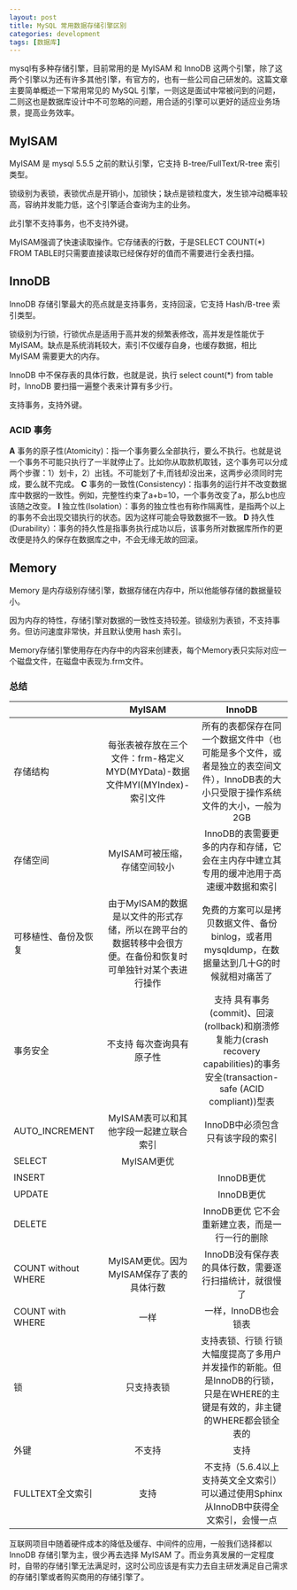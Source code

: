 ```yaml
---
layout: post
title: MySQL 常用数据存储引擎区别
categories: development
tags: [数据库]
---
```


mysql有多种存储引擎，目前常用的是 MyISAM 和 InnoDB 这两个引擎，除了这两个引擎以为还有许多其他引擎，有官方的，也有一些公司自己研发的。这篇文章主要简单概述一下常用常见的 MySQL 引擎，一则这是面试中常被问到的问题，二则这也是数据库设计中不可忽略的问题，用合适的引擎可以更好的适应业务场景，提高业务效率。

## MyISAM

MyISAM 是 mysql 5.5.5 之前的默认引擎，它支持 B-tree/FullText/R-tree 索引类型。

锁级别为表锁，表锁优点是开销小，加锁快；缺点是锁粒度大，发生锁冲动概率较高，容纳并发能力低，这个引擎适合查询为主的业务。

此引擎不支持事务，也不支持外键。

MyISAM强调了快速读取操作。它存储表的行数，于是SELECT COUNT(*) FROM TABLE时只需要直接读取已经保存好的值而不需要进行全表扫描。

## InnoDB

InnoDB 存储引擎最大的亮点就是支持事务，支持回滚，它支持 Hash/B-tree 索引类型。

锁级别为行锁，行锁优点是适用于高并发的频繁表修改，高并发是性能优于 MyISAM。缺点是系统消耗较大，索引不仅缓存自身，也缓存数据，相比 MyISAM 需要更大的内存。

InnoDB 中不保存表的具体行数，也就是说，执行 select count(*) from table时，InnoDB 要扫描一遍整个表来计算有多少行。

支持事务，支持外键。

### ACID 事务


**A** 事务的原子性(Atomicity)：指一个事务要么全部执行，要么不执行。也就是说一个事务不可能只执行了一半就停止了。比如你从取款机取钱，这个事务可以分成两个步骤：1）划卡，2）出钱。不可能划了卡,而钱却没出来，这两步必须同时完成，要么就不完成。
**C** 事务的一致性(Consistency)：指事务的运行并不改变数据库中数据的一致性。例如，完整性约束了a+b=10，一个事务改变了a，那么b也应该随之改变。
**I** 独立性(Isolation）：事务的独立性也有称作隔离性，是指两个以上的事务不会出现交错执行的状态。因为这样可能会导致数据不一致。
**D** 持久性(Durability）：事务的持久性是指事务执行成功以后，该事务所对数据库所作的更改便是持久的保存在数据库之中，不会无缘无故的回滚。

## Memory

Memory 是内存级别存储引擎，数据存储在内存中，所以他能够存储的数据量较小。

因为内存的特性，存储引擎对数据的一致性支持较差。锁级别为表锁，不支持事务。但访问速度非常快，并且默认使用 hash 索引。

Memory存储引擎使用存在内存中的内容来创建表，每个Memory表只实际对应一个磁盘文件，在磁盘中表现为.frm文件。

### 总结


|  | MyISAM | InnoDB |
| --- | :-: | :-: |
| 存储结构 |每张表被存放在三个文件：frm-格定义MYD(MYData)-数据文件MYI(MYIndex)-索引文件| 所有的表都保存在同一个数据文件中（也可能是多个文件，或者是独立的表空间文件），InnoDB表的大小只受限于操作系统文件的大小，一般为2GB|
|存储空间|MyISAM可被压缩，存储空间较小|InnoDB的表需要更多的内存和存储，它会在主内存中建立其专用的缓冲池用于高速缓冲数据和索引|
|可移植性、备份及恢复| 由于MyISAM的数据是以文件的形式存储，所以在跨平台的数据转移中会很方便。在备份和恢复时可单独针对某个表进行操作 | 免费的方案可以是拷贝数据文件、备份 binlog，或者用 mysqldump，在数据量达到几十G的时候就相对痛苦了 |
|事务安全| 不支持 每次查询具有原子性 | 支持 具有事务(commit)、回滚(rollback)和崩溃修复能力(crash recovery capabilities)的事务安全(transaction-safe (ACID compliant))型表 |
|AUTO_INCREMENT|MyISAM表可以和其他字段一起建立联合索引|InnoDB中必须包含只有该字段的索引|
|SELECT|MyISAM更优||
|INSERT||InnoDB更优|
|UPDATE||InnoDB更优|
|DELETE||InnoDB更优 它不会重新建立表，而是一行一行的删除|
|COUNT without WHERE|MyISAM更优。因为MyISAM保存了表的具体行数|InnoDB没有保存表的具体行数，需要逐行扫描统计，就很慢了|
|COUNT with WHERE|一样|一样，InnoDB也会锁表|
|锁|只支持表锁|支持表锁、行锁 行锁大幅度提高了多用户并发操作的新能。但是InnoDB的行锁，只是在WHERE的主键是有效的，非主键的WHERE都会锁全表的|
|外键| 不支持 | 支持 |
|FULLTEXT全文索引|支持|不支持（5.6.4以上支持英文全文索引） 可以通过使用Sphinx从InnoDB中获得全文索引，会慢一点|

互联网项目中随着硬件成本的降低及缓存、中间件的应用，一般我们选择都以 InnoDB 存储引擎为主，很少再去选择 MyISAM 了。而业务真发展的一定程度时，自带的存储引擎无法满足时，这时公司应该是有实力去自主研发满足自己需求的存储引擎或者购买商用的存储引擎了。






